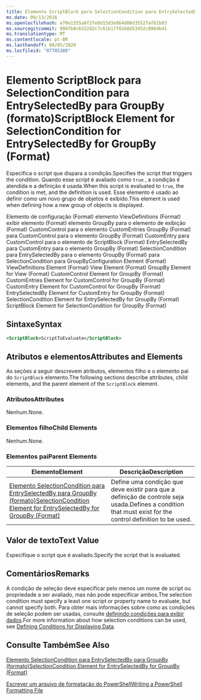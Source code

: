 ```yaml
---
title: Elemento ScriptBlock para SelectionCondition para EntrySelectedBy para GroupBy (Format) | Microsoft Docs
ms.date: 09/13/2016
ms.openlocfilehash: e70e1555a8f2fe0d15d3e864d80d35527af81b03
ms.sourcegitcommit: 0907b8c6322d2c7c61b17f8168d53452c8964b41
ms.translationtype: MT
ms.contentlocale: pt-BR
ms.lasthandoff: 08/05/2020
ms.locfileid: "87785380"
---
```

# <a name="scriptblock-element-for-selectioncondition-for-entryselectedby-for-groupby-format"></a><span data-ttu-id="6160e-102">Elemento ScriptBlock para SelectionCondition para EntrySelectedBy para GroupBy (formato)</span><span class="sxs-lookup"><span data-stu-id="6160e-102">ScriptBlock Element for SelectionCondition for EntrySelectedBy for GroupBy (Format)</span></span>

<span data-ttu-id="6160e-103">Especifica o script que dispara a condição.</span><span class="sxs-lookup"><span data-stu-id="6160e-103">Specifies the script that triggers the condition.</span></span> <span data-ttu-id="6160e-104">Quando esse script é avaliado como `true` , a condição é atendida e a definição é usada.</span><span class="sxs-lookup"><span data-stu-id="6160e-104">When this script is evaluated to `true`, the condition is met, and the definition is used.</span></span> <span data-ttu-id="6160e-105">Esse elemento é usado ao definir como um novo grupo de objetos é exibido.</span><span class="sxs-lookup"><span data-stu-id="6160e-105">This element is used when defining how a new group of objects is displayed.</span></span>

<span data-ttu-id="6160e-106">Elemento de configuração (Format) elemento ViewDefinitions (Format) exibir elemento (Format) elemento GroupBy para o elemento de exibição (Format) CustomControl para o elemento CustomEntries GroupBy (Format) para CustomControl para o elemento GroupBy (Format) CustomEntry para CustomControl para o elemento de ScriptBlock (Format) EntrySelectedBy para CustomEntry para o elemento GroupBy (Format) SelectionCondition para EntrySelectedBy para o elemento GroupBy (Format) para SelectionCondition para GroupBy</span><span class="sxs-lookup"><span data-stu-id="6160e-106">Configuration Element (Format) ViewDefinitions Element (Format) View Element (Format) GroupBy Element for View (Format) CustomControl Element for GroupBy (Format) CustomEntries Element for CustomControl for GroupBy (Format) CustomEntry Element for CustomControl for GroupBy (Format) EntrySelectedBy Element for CustomEntry for GroupBy (Format) SelectionCondition Element for EntrySelectedBy for GroupBy (Format) ScriptBlock Element for SelectionCondition for GroupBy (Format)</span></span>

## <a name="syntax"></a><span data-ttu-id="6160e-107">Sintaxe</span><span class="sxs-lookup"><span data-stu-id="6160e-107">Syntax</span></span>

```xml
<ScriptBlock>ScriptToEvaluate</ScriptBlock>
```

## <a name="attributes-and-elements"></a><span data-ttu-id="6160e-108">Atributos e elementos</span><span class="sxs-lookup"><span data-stu-id="6160e-108">Attributes and Elements</span></span>

<span data-ttu-id="6160e-109">As seções a seguir descrevem atributos, elementos filho e o elemento pai do `ScriptBlock` elemento.</span><span class="sxs-lookup"><span data-stu-id="6160e-109">The following sections describe attributes, child elements, and the parent element of the `ScriptBlock` element.</span></span>

### <a name="attributes"></a><span data-ttu-id="6160e-110">Atributos</span><span class="sxs-lookup"><span data-stu-id="6160e-110">Attributes</span></span>

<span data-ttu-id="6160e-111">Nenhum.</span><span class="sxs-lookup"><span data-stu-id="6160e-111">None.</span></span>

### <a name="child-elements"></a><span data-ttu-id="6160e-112">Elementos filho</span><span class="sxs-lookup"><span data-stu-id="6160e-112">Child Elements</span></span>

<span data-ttu-id="6160e-113">Nenhum.</span><span class="sxs-lookup"><span data-stu-id="6160e-113">None.</span></span>

### <a name="parent-elements"></a><span data-ttu-id="6160e-114">Elementos pai</span><span class="sxs-lookup"><span data-stu-id="6160e-114">Parent Elements</span></span>

|<span data-ttu-id="6160e-115">Elemento</span><span class="sxs-lookup"><span data-stu-id="6160e-115">Element</span></span>|<span data-ttu-id="6160e-116">Descrição</span><span class="sxs-lookup"><span data-stu-id="6160e-116">Description</span></span>|
|-------------|-----------------|
|[<span data-ttu-id="6160e-117">Elemento SelectionCondition para EntrySelectedBy para GroupBy (formato)</span><span class="sxs-lookup"><span data-stu-id="6160e-117">SelectionCondition Element for EntrySelectedBy for GroupBy (Format)</span></span>](./selectioncondition-element-for-entryselectedby-for-groupby-format.md)|<span data-ttu-id="6160e-118">Define uma condição que deve existir para que a definição de controle seja usada.</span><span class="sxs-lookup"><span data-stu-id="6160e-118">Defines a condition that must exist for the control definition to be used.</span></span>|

## <a name="text-value"></a><span data-ttu-id="6160e-119">Valor de texto</span><span class="sxs-lookup"><span data-stu-id="6160e-119">Text Value</span></span>

<span data-ttu-id="6160e-120">Especifique o script que é avaliado.</span><span class="sxs-lookup"><span data-stu-id="6160e-120">Specify the script that is evaluated.</span></span>

## <a name="remarks"></a><span data-ttu-id="6160e-121">Comentários</span><span class="sxs-lookup"><span data-stu-id="6160e-121">Remarks</span></span>

<span data-ttu-id="6160e-122">A condição de seleção deve especificar pelo menos um nome de script ou propriedade a ser avaliado, mas não pode especificar ambos.</span><span class="sxs-lookup"><span data-stu-id="6160e-122">The selection condition must specify a least one script or property name to evaluate, but cannot specify both.</span></span> <span data-ttu-id="6160e-123">Para obter mais informações sobre como as condições de seleção podem ser usadas, consulte [definindo condições para exibir dados](./defining-conditions-for-displaying-data.md).</span><span class="sxs-lookup"><span data-stu-id="6160e-123">For more information about how selection conditions can be used, see [Defining Conditions for Displaying Data](./defining-conditions-for-displaying-data.md).</span></span>

## <a name="see-also"></a><span data-ttu-id="6160e-124">Consulte Também</span><span class="sxs-lookup"><span data-stu-id="6160e-124">See Also</span></span>

[<span data-ttu-id="6160e-125">Elemento SelectionCondition para EntrySelectedBy para GroupBy (formato)</span><span class="sxs-lookup"><span data-stu-id="6160e-125">SelectionCondition Element for EntrySelectedBy for GroupBy (Format)</span></span>](./selectioncondition-element-for-entryselectedby-for-groupby-format.md)

[<span data-ttu-id="6160e-126">Escrever um arquivo de formatação do PowerShell</span><span class="sxs-lookup"><span data-stu-id="6160e-126">Writing a PowerShell Formatting File</span></span>](./writing-a-powershell-formatting-file.md)
